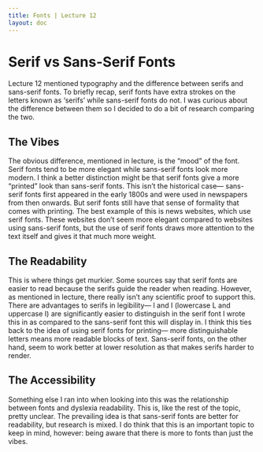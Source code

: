 ```yaml
---
title: Fonts | Lecture 12
layout: doc
---
```


# Serif vs Sans-Serif Fonts

Lecture 12 mentioned typography and the difference between serifs and sans-serif fonts. To briefly recap, serif fonts have extra strokes on the letters known as ‘serifs’ while sans-serif fonts do not. I was curious about the difference between them so I decided to do a bit of research comparing the two.

## The Vibes

The obvious difference, mentioned in lecture, is the “mood” of the font. Serif fonts tend to be more elegant while sans-serif fonts look more modern. I think a better distinction might be that serif fonts give a more “printed” look than sans-serif fonts. This isn’t the historical case— sans-serif fonts first appeared in the early 1800s and were used in newspapers from then onwards. But serif fonts still have that sense of formality that comes with printing. The best example of this is news websites, which use serif fonts. These websites don’t seem more elegant compared to websites using sans-serif fonts, but the use of serif fonts draws more attention to the text itself and gives it that much more weight.

## The Readability 

This is where things get murkier. Some sources say that serif fonts are easier to read because the serifs guide the reader when reading. However, as mentioned in lecture, there really isn’t any scientific proof to support this. There are advantages to serifs in legibility— l and I (lowercase L and uppercase I) are significantly easier to distinguish in the serif font I wrote this in as compared to the sans-serif font this will display in. I think this ties back to the idea of using serif fonts for printing— more distinguishable letters means more readable blocks of text. Sans-serif fonts, on the other hand, seem to work better at lower resolution as that makes serifs harder to render.

## The Accessibility 

Something else I ran into when looking into this was the relationship between fonts and dyslexia readability. This is, like the rest of the topic, pretty unclear. The prevailing idea is that sans-serif fonts are better for readability, but research is mixed. I do think that this is an important topic to keep in mind, however: being aware that there is more to fonts than just the vibes.

